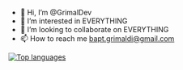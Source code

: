 - 👋 Hi, I’m @GrimalDev
- 👀 I’m interested in EVERYTHING
- 💞️ I’m looking to collaborate on EVERYTHING
- 📫 How to reach me bapt.grimaldi@gmail.com

[![Top languages](https://github-readme-stats.vercel.app/api?username=GrimalDev&show_icons=true&theme=transparent&hide_rank=true)](https://github.com/GrimalDev)
